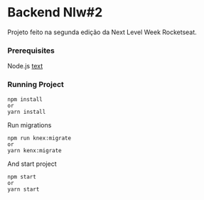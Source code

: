 # Backend Nlw#2

Projeto feito na segunda edição da Next Level Week Rocketseat.

### Prerequisites

Node.js
[text](https://nodejs.org/)

### Running Project
```
npm install
or
yarn install
```

Run migrations

```
npm run knex:migrate
or
yarn kenx:migrate
```

And start project
```
npm start
or
yarn start
```